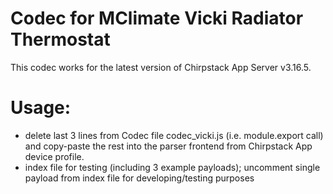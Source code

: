 # Codec for MClimate Vicki Radiator Thermostat
This codec works for the latest version of Chirpstack App Server v3.16.5.

# Usage:
- delete last 3 lines from Codec file codec_vicki.js (i.e. module.export call) and copy-paste the rest into the parser frontend from Chirpstack App device profile.
- index file for testing (including 3 example payloads); uncomment single payload from index file for developing/testing purposes
